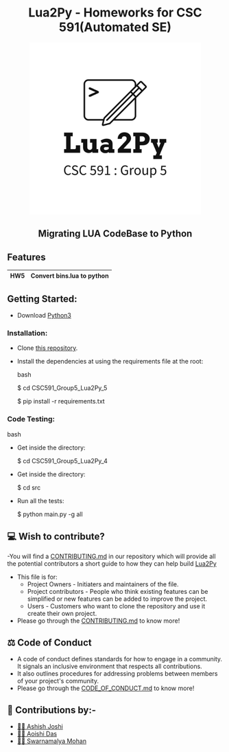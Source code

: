 
<div align="center"> 
  
# Lua2Py - Homeworks for CSC 591(Automated SE)
  
</div>

<p align="center">
  <img width="400" height="400" src="https://github.com/Aoishi28/CSC591_Group5_Lua2Py/blob/main/etc/img/logo.png">
</p>

<div align="center"> 
  
## Migrating LUA CodeBase to Python

</div>

##  Features
| HW5 | Convert bins.lua to python |
|-----|:--------------------------:|

## Getting Started:

- Download [Python3](https://www.python.org/downloads/) 

### Installation:
    
   

  - Clone [this repository](https://github.com/Aoishi28/CSC591_Group5_Lua2Py_4).

  - Install the dependencies at using the requirements file at the root:
    
    bash
    
    $ cd CSC591_Group5_Lua2Py_5
    
    $ pip install -r requirements.txt
    

### Code Testing:
  bash     
  - Get inside the directory:
        
    $ cd CSC591_Group5_Lua2Py_4

  - Get inside the directory:
        
    $ cd src

  - Run all the tests:
  
    $ python main.py -g all
    


## 💻 Wish to contribute?
-You will find a [CONTRIBUTING.md](https://github.com/Aoishi28/CSC591_Group5_Lua2Py_4/blob/main/CONTRIBUTING.md) in our repository which will provide all the potential contributors a short guide to how they can help build [Lua2Py](https://github.com/Aoishi28/CSC591_Group5_Lua2Py_4)
- This file is for:
  - Project Owners - Initiaters and maintainers of the file.
  - Project contributors - People who think existing features can be simplified or new features can be added to improve the project.
  - Users - Customers who want to clone the repository and use it create their own project.
- Please go through the [CONTRIBUTING.md](https://github.com/Aoishi28/CSC591_Group5_Lua2Py_4/blob/main/CONTRIBUTING.md) to know more!

## ⚖️ Code of Conduct
- A code of conduct defines standards for how to engage in a community. It signals an inclusive environment that respects all contributions. 
- It also outlines procedures for addressing problems between members of your project's community.
- Please go through the [CODE_OF_CONDUCT.md](https://github.com/Aoishi28/CSC591_Group5_Lua2Py_4/blob/main/CODE_OF_CONDUCT.md) to know more!




## 🤝 Contributions by:-
- [👨‍💻 Ashish Joshi](https://github.com/ashishjoshi2605)
- [👩‍💻 Aoishi Das](https://github.com/Aoishi28)
- [👩‍💻 Swarnamalya Mohan](https://github.com/swarnamalyamohan)
